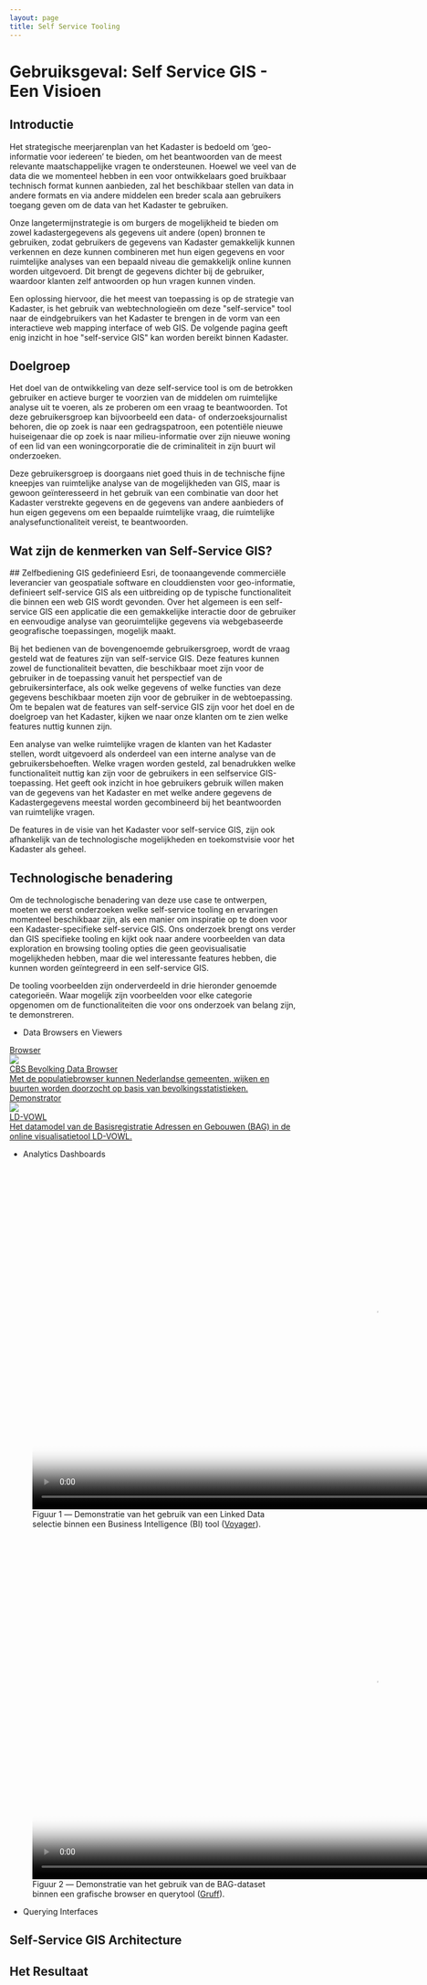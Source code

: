 ```yaml
---
layout: page
title: Self Service Tooling	
---
```


# Gebruiksgeval: Self Service GIS - Een Visioen

## Introductie
Het strategische meerjarenplan van het Kadaster is bedoeld om ‘geo-informatie voor iedereen’ te bieden, om het beantwoorden van de meest relevante maatschappelijke vragen te ondersteunen. Hoewel we veel van de data die we momenteel hebben in een voor ontwikkelaars goed bruikbaar technisch format kunnen aanbieden, zal het beschikbaar stellen van data in andere formats en via andere middelen een breder scala aan gebruikers toegang geven om de data van het Kadaster te gebruiken.

Onze langetermijnstrategie is om burgers de mogelijkheid te bieden om zowel kadastergegevens als gegevens uit andere (open) bronnen te gebruiken, zodat gebruikers de gegevens van Kadaster gemakkelijk kunnen verkennen en deze kunnen combineren met hun eigen gegevens en voor ruimtelijke analyses van een bepaald niveau die gemakkelijk online kunnen worden uitgevoerd.  Dit brengt de gegevens dichter bij de gebruiker, waardoor klanten zelf antwoorden op hun vragen kunnen vinden.

Een oplossing hiervoor, die het meest van toepassing is op de strategie van Kadaster, is het gebruik van webtechnologieën om deze "self-service" tool naar de eindgebruikers van het Kadaster te brengen in de vorm van een interactieve web mapping interface of web GIS.  De volgende pagina geeft enig inzicht in hoe "self-service GIS" kan worden bereikt binnen Kadaster.

## Doelgroep
Het doel van de ontwikkeling van deze self-service tool is om de betrokken gebruiker en actieve burger te voorzien van de middelen om ruimtelijke analyse uit te voeren, als ze proberen om een vraag te beantwoorden. Tot deze gebruikersgroep kan bijvoorbeeld een data- of onderzoeksjournalist behoren, die op zoek is naar een gedragspatroon, een potentiële nieuwe huiseigenaar die op zoek is naar milieu-informatie over zijn nieuwe woning of een lid van een woningcorporatie die de criminaliteit in zijn buurt wil onderzoeken.

Deze gebruikersgroep is doorgaans niet goed thuis in de technische fijne kneepjes van ruimtelijke analyse van de mogelijkheden van GIS, maar is gewoon geïnteresseerd in het gebruik van een combinatie van door het Kadaster verstrekte gegevens en de gegevens van andere aanbieders of hun eigen gegevens om een bepaalde ruimtelijke vraag, die ruimtelijke analysefunctionaliteit vereist, te beantwoorden.

## Wat zijn de kenmerken van Self-Service GIS?
<div class="textbox" markdown="1">
## Zelfbediening GIS gedefinieerd
Esri, de toonaangevende commerciële leverancier van geospatiale software en clouddiensten voor geo-informatie, definieert self-service GIS als een uitbreiding op de typische functionaliteit die binnen een web GIS wordt gevonden.  Over het algemeen is een self-service GIS een applicatie die een gemakkelijke interactie door de gebruiker en eenvoudige analyse van georuimtelijke gegevens via webgebaseerde geografische toepassingen, mogelijk maakt.
</div>

Bij het bedienen van de bovengenoemde gebruikersgroep, wordt de vraag gesteld wat de features zijn van self-service GIS. Deze features kunnen zowel de functionaliteit bevatten, die beschikbaar moet zijn voor de gebruiker in de toepassing vanuit het perspectief van de gebruikersinterface, als ook welke gegevens of welke functies van deze gegevens beschikbaar moeten zijn voor de gebruiker in de webtoepassing.  Om te bepalen wat de features van self-service GIS zijn voor het doel en de doelgroep van het Kadaster, kijken we naar onze klanten om te zien welke features nuttig kunnen zijn.

Een analyse van welke ruimtelijke vragen de klanten van het Kadaster stellen, wordt uitgevoerd als onderdeel van een interne analyse van de gebruikersbehoeften. Welke vragen worden gesteld, zal benadrukken welke functionaliteit nuttig kan zijn voor de gebruikers in een selfservice GIS-toepassing.  Het geeft ook inzicht in hoe gebruikers gebruik willen maken van de gegevens van het Kadaster en met welke andere gegevens de Kadastergegevens meestal worden gecombineerd bij het beantwoorden van ruimtelijke vragen.

De features in de visie van het Kadaster voor self-service GIS, zijn ook afhankelijk van de technologische mogelijkheden en toekomstvisie voor het Kadaster als geheel.

## Technologische benadering
Om de technologische benadering van deze use case te ontwerpen, moeten we eerst onderzoeken welke self-service tooling en ervaringen momenteel beschikbaar zijn, als een manier om inspiratie op te doen voor een Kadaster-specifieke self-service GIS. Ons onderzoek brengt ons verder dan GIS specifieke tooling en kijkt ook naar andere voorbeelden van data exploration en browsing tooling opties die geen geovisualisatie mogelijkheden hebben, maar die wel interessante features hebben, die kunnen worden geïntegreerd in een self-service GIS.

De tooling voorbeelden zijn onderverdeeld in drie hieronder genoemde categorieën. Waar mogelijk zijn voorbeelden voor elke categorie opgenomen om de functionaliteiten die voor ons onderzoek van belang zijn, te demonstreren.

 - Data Browsers en Viewers

<div class="cards-wrapper">
  <a href="/browsers/bevolking/">
    <div class="card">
      <div class="card-type">Browser</div>
      <img class="card-image" src="/assets/images/cbs-lod.png">
      <div class="card-title">CBS Bevolking Data Browser</div>
      <div class="card-description">Met de populatiebrowser kunnen Nederlandse gemeenten, wijken en buurten worden doorzocht op basis van bevolkingsstatistieken.</div>
    </div>
  </a>
    <a href="http://vowl.visualdataweb.org/ldvowl/#/graph?endpointURL=https:%2F%2Fapi.labs.kadaster.nl%2Fdatasets%2Fkadaster%2Fbag%2Fservices%2Fbag%2Fsparql">
    <div class="card">
      <div class="card-type">Demonstrator</div>
      <img class="card-image" src="/assets/images/ld-vowl.png">
      <div class="card-title">LD-VOWL</div>
      <div class="card-description">Het datamodel van de Basisregistratie Adressen en Gebouwen (BAG) in de online visualisatietool LD-VOWL.</div>
	</div>
  </a>
</div>
  
- Analytics Dashboards

<figure id="1">
  <video controls loop poster="/assets/images/voyager.png" width="1200">
	<source src="/assets/videos/voyager.webm" type="video/webm">
		Helaas, uw browser kan deze webm video niet weergeven.
	</source>
  </video>
  <figcaption>
	Figuur 1 ― Demonstratie van het gebruik van een Linked Data selectie binnen een Business Intelligence (BI) tool (<a href="https://vega.github.io/voyager/" target="_blank">Voyager</a>).
  </figcaption>
</figure>

<figure id="2">
  <video controls loop poster="/assets/images/gruff.png" width="1200">
    <source src="/assets/videos/gruff_bag.mp4" type="video/mp4">
      Helaas, uw browser kan deze webm video niet weergeven.
    </source>
  </video>
  <figcaption>
    Figuur 2 ― Demonstratie van het gebruik van de BAG-dataset binnen een grafische browser en querytool (<a href="https://allegrograph.com/products/gruff/" target="_blank">Gruff</a>).
  </figcaption>
</figure>

- Querying Interfaces

## Self-Service GIS Architecture


## Het Resultaat